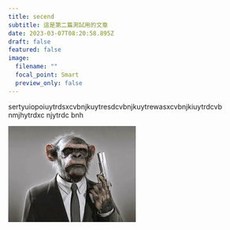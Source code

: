```yaml
---
title: secend
subtitle: 這是第二篇測試用的文章
date: 2023-03-07T08:20:58.895Z
draft: false
featured: false
image:
  filename: ""
  focal_point: Smart
  preview_only: false
---
```

s﻿ertyuiopoiuytrdsxcvbnjkuytresdcvbnjkuytrewasxcvbnjkiuytrdcvb nmjhytrdxc njytrdc bnh

![FF Knight - Garena officially revealed Free Fire's new... | Facebook](monkey.jpg)

![]()